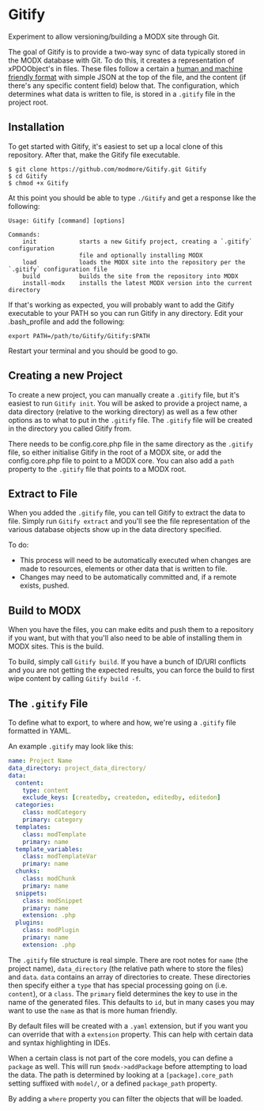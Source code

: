 Gitify
======

Experiment to allow versioning/building a MODX site through Git.

The goal of Gitify is to provide a two-way sync of data typically stored in the MODX database with Git. To do this, it creates a representation of xPDOObject's in files. These files follow a certain a [human and machine friendly format](https://gist.github.com/Mark-H/5acafdc1c364f70fa4e7) with simple JSON at the top of the file, and the content (if there's any specific content field) below that. The configuration, which determines what data is written to file, is stored in a `.gitify` file in the project root.

## Installation

To get started with Gitify, it's easiest to set up a local clone of this repository. After that, make the Gitify file executable.

```` shell
$ git clone https://github.com/modmore/Gitify.git Gitify
$ cd Gitify
$ chmod +x Gitify
````

At this point you should be able to type `./Gitify` and get a response like the following:

````
Usage: Gitify [command] [options]

Commands:
    init            starts a new Gitify project, creating a `.gitify` configuration
                    file and optionally installing MODX
    load            loads the MODX site into the repository per the `.gitify` configuration file
    build           builds the site from the repository into MODX
    install-modx    installs the latest MODX version into the current directory
````

If that's working as expected, you will probably want to add the Gitify executable to your PATH so you can run Gitify in any directory. Edit your .bash_profile and add the following:

````
export PATH=/path/to/Gitify/Gitify:$PATH
````

Restart your terminal and you should be good to go.

## Creating a new Project

To create a new project, you can manually create a `.gitify` file, but it's easiest to run `Gitify init`. You will be asked to provide a project name, a data directory (relative to the working directory) as well as a few other options as to what to put in the `.gitify` file. The `.gitify` file will be created in the directory you called Gitify from.

There needs to be config.core.php file in the same directory as the `.gitify` file, so either initialise Gitify in the root of a MODX site, or add the config.core.php file to point to a MODX core. You can also add a `path` property to the `.gitify` file that points to a MODX root.

## Extract to File

When you added the `.gitify` file, you can tell Gitify to extract the data to file. Simply run `Gitify extract` and you'll see the file representation of the various database objects show up in the data directory specified.

To do:

* This process will need to be automatically executed when changes are made to resources, elements or other data that is written to file.
* Changes may need to be automatically committed and, if a remote exists, pushed.

## Build to MODX

When you have the files, you can make edits and push them to a repository if you want, but with that you'll also need to be able of installing them in MODX sites. This is the build.

To build, simply call `Gitify build`. If you have a bunch of ID/URI conflicts and you are not getting the expected results, you can force the build to first wipe content by calling `Gitify build -f`.

## The `.gitify` File

To define what to export, to where and how, we're using a `.gitify` file formatted in YAML.

An example `.gitify` may look like this:

```` yaml
name: Project Name
data_directory: project_data_directory/
data:
  content:
    type: content
    exclude_keys: [createdby, createdon, editedby, editedon]
  categories:
    class: modCategory
    primary: category
  templates:
    class: modTemplate
    primary: name
  template_variables:
    class: modTemplateVar
    primary: name
  chunks:
    class: modChunk
    primary: name
  snippets:
    class: modSnippet
    primary: name
    extension: .php
  plugins:
    class: modPlugin
    primary: name
    extension: .php
````

The `.gitify` file structure is real simple. There are root notes for `name` (the project name), `data_directory` (the relative path where to store the files) and `data`. `data` contains an array of directories to create. These directories then specify either a `type` that has special processing going on (i.e. `content`), or a `class`. The `primary` field determines the key to use in the name of the generated files. This defaults to `id`, but in many cases you may want to use the `name` as that is more human friendly.

By default files will be created with a `.yaml` extension, but if you want you can override that with a `extension` property. This can help with certain data and syntax highlighting in IDEs.

When a certain class is not part of the core models, you can define a `package` as well. This will run `$modx->addPackage` before attempting to load the data. The path is determined by looking at a `[package].core_path` setting suffixed with `model/`, or a defined `package_path` property.

By adding a `where` property you can filter the objects that will be loaded.
